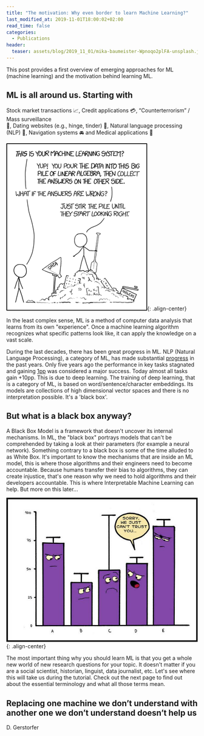 ```yaml
---
title: "The motivation: Why even border to learn Machine Learning?"
last_modified_at: 2019-11-01T18:00:02+02:00
read_time: false
categories:
  - Publications
header:
  teaser: assets/blog/2019_11_01/mika-baumeister-Wpnoqo2plFA-unsplash.jpg
---
```



This post provides a first overview of emerging approaches for ML (machine learning) and the motivation behind learning ML.


## ML is all around us. Starting with

Stock market transactions :chart_with_upwards_trend:, Credit applications :credit_card:, “Counterterrorism” / Mass surveillance  
:mag_right:, Dating websites (e.g., hinge, tinder) :couple_with_heart:, Natural language processing (NLP) :speech_balloon:, Navigation systems :oncoming_automobile: and Medical applications :pill: 

![img](/assets/blog/2019_11_01/5Q5OC.png){: .align-center}

In the least complex sense, ML is a method of computer data analysis that learns from its own "experience". Once a machine learning algorithm recognizes what specific patterns look like, it can apply the knowledge on a vast scale.

During the last decades, there has been great progress in ML. NLP (Natural Language Processing), a category of ML, has made substantial [progress](https://ruder.io/tracking-progress-nlp/) in the past years.
Only five years ago the performance in key tasks stagnated and gaining [1pp](https://en.wikipedia.org/wiki/PP_(complexity)) was considered a major success. Today almost all tasks gain +10pp. This is due to deep learning. The training of deep learning, that is a category of ML, is based on word/sentence/character embeddings. Its models are collections of high dimensional vector spaces and there is no interpretation possible. It's a 'black box'.

## But what is a black box anyway? 

A Black Box Model is a framework that doesn't uncover its internal mechanisms. In ML, the "black box" portrays models that can't be comprehended by taking a look at their parameters (for example a neural network). Something contrary to a black box is some of the time alluded to as White Box.
It's important to know the mechanisms that are inside an ML model, this is where those algorithms and their engineers need to become accountable. Because humans transfer their bias to algorithms, they can create injustice, that's one reason why we need to hold algorithms and their developers accountable. This is where Interpretable Machine Learning can help. But more on this later...

![img](/assets/blog/2019_11_01/P1WaO.png){: .align-center}

The most important thing why you should learn ML is that you get a whole new world of new research questions for your topic. It doesn't matter if you are a social scientist, historian, linguist, data journalist, etc.  Let's see where this will take us during the tutorial.
Check out the next page to find out about the essential terminology and what all those terms mean.

## Replacing one machine we don’t understand with another one we don’t understand doesn’t help us
D. Gerstorfer
